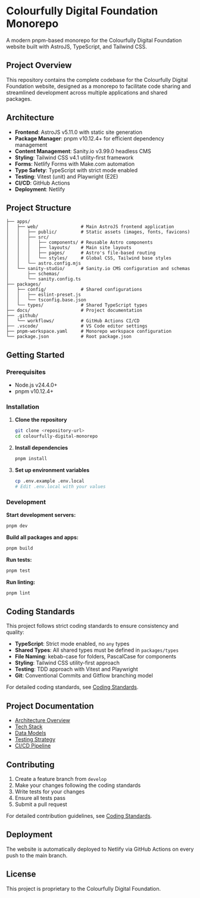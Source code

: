 # Colourfully Digital Foundation Monorepo

A modern pnpm-based monorepo for the Colourfully Digital Foundation website built with AstroJS, TypeScript, and Tailwind CSS.

## Project Overview

This repository contains the complete codebase for the Colourfully Digital Foundation website, designed as a monorepo to facilitate code sharing and streamlined development across multiple applications and shared packages.

## Architecture

- **Frontend**: AstroJS v5.11.0 with static site generation
- **Package Manager**: pnpm v10.12.4+ for efficient dependency management
- **Content Management**: Sanity.io v3.99.0 headless CMS
- **Styling**: Tailwind CSS v4.1 utility-first framework
- **Forms**: Netlify Forms with Make.com automation
- **Type Safety**: TypeScript with strict mode enabled
- **Testing**: Vitest (unit) and Playwright (E2E)
- **CI/CD**: GitHub Actions
- **Deployment**: Netlify

## Project Structure

```
├── apps/
│   ├── web/                # Main AstroJS frontend application
│   │   ├── public/         # Static assets (images, fonts, favicons)
│   │   ├── src/
│   │   │   ├── components/ # Reusable Astro components
│   │   │   ├── layouts/    # Main site layouts
│   │   │   ├── pages/      # Astro's file-based routing
│   │   │   └── styles/     # Global CSS, Tailwind base styles
│   │   └── astro.config.mjs
│   └── sanity-studio/      # Sanity.io CMS configuration and schemas
│       ├── schemas/
│       └── sanity.config.ts
├── packages/
│   ├── config/             # Shared configurations
│   │   ├── eslint-preset.js
│   │   └── tsconfig.base.json
│   └── types/              # Shared TypeScript types
├── docs/                   # Project documentation
├── .github/
│   └── workflows/          # GitHub Actions CI/CD
├── .vscode/                # VS Code editor settings
├── pnpm-workspace.yaml     # Monorepo workspace configuration
└── package.json            # Root package.json
```

## Getting Started

### Prerequisites

- Node.js v24.4.0+
- pnpm v10.12.4+

### Installation

1. **Clone the repository**

   ```bash
   git clone <repository-url>
   cd colourfully-digital-monorepo
   ```

2. **Install dependencies**

   ```bash
   pnpm install
   ```

3. **Set up environment variables**
   ```bash
   cp .env.example .env.local
   # Edit .env.local with your values
   ```

### Development

**Start development servers:**

```bash
pnpm dev
```

**Build all packages and apps:**

```bash
pnpm build
```

**Run tests:**

```bash
pnpm test
```

**Run linting:**

```bash
pnpm lint
```

## Coding Standards

This project follows strict coding standards to ensure consistency and quality:

- **TypeScript**: Strict mode enabled, no `any` types
- **Shared Types**: All shared types must be defined in `packages/types`
- **File Naming**: kebab-case for folders, PascalCase for components
- **Styling**: Tailwind CSS utility-first approach
- **Testing**: TDD approach with Vitest and Playwright
- **Git**: Conventional Commits and Gitflow branching model

For detailed coding standards, see [Coding Standards](docs/architecture/coding-standards.md).

## Project Documentation

- [Architecture Overview](docs/architecture.md)
- [Tech Stack](docs/architecture/tech-stack.md)
- [Data Models](docs/architecture/data-models.md)
- [Testing Strategy](docs/architecture/testing-strategy.md)
- [CI/CD Pipeline](docs/architecture/ci-cd-pipeline.md)

## Contributing

1. Create a feature branch from `develop`
2. Make your changes following the coding standards
3. Write tests for your changes
4. Ensure all tests pass
5. Submit a pull request

For detailed contribution guidelines, see [Coding Standards](docs/architecture/coding-standards.md).

## Deployment

The website is automatically deployed to Netlify via GitHub Actions on every push to the main branch.

## License

This project is proprietary to the Colourfully Digital Foundation.
